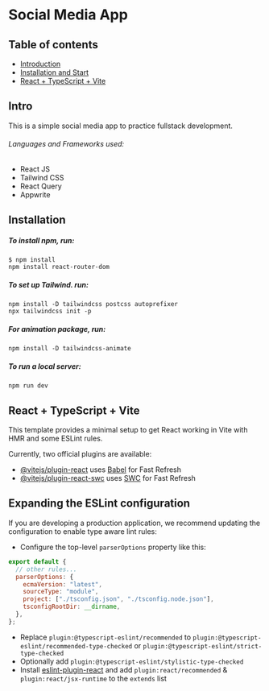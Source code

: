 # Social Media App

## Table of contents

- [Introduction](#Intro)
- [Installation and Start](#Installation)
- [React + TypeScript + Vite](#ReactTypeScriptVite)

## Intro

This is a simple social media app to practice fullstack development.

###### Languages and Frameworks used:

- React JS
- Tailwind CSS
- React Query
- Appwrite

## Installation

##### To install npm, run:

```
$ npm install
npm install react-router-dom
```

##### To set up Tailwind. run:

```
npm install -D tailwindcss postcss autoprefixer
npx tailwindcss init -p
```

##### For animation package, run:

```
npm install -D tailwindcss-animate
```

##### To run a local server:

```
npm run dev
```

## React + TypeScript + Vite

This template provides a minimal setup to get React working in Vite with HMR and some ESLint rules.

Currently, two official plugins are available:

- [@vitejs/plugin-react](https://github.com/vitejs/vite-plugin-react/blob/main/packages/plugin-react/README.md) uses [Babel](https://babeljs.io/) for Fast Refresh
- [@vitejs/plugin-react-swc](https://github.com/vitejs/vite-plugin-react-swc) uses [SWC](https://swc.rs/) for Fast Refresh

## Expanding the ESLint configuration

If you are developing a production application, we recommend updating the configuration to enable type aware lint rules:

- Configure the top-level `parserOptions` property like this:

```js
export default {
  // other rules...
  parserOptions: {
    ecmaVersion: "latest",
    sourceType: "module",
    project: ["./tsconfig.json", "./tsconfig.node.json"],
    tsconfigRootDir: __dirname,
  },
};
```

- Replace `plugin:@typescript-eslint/recommended` to `plugin:@typescript-eslint/recommended-type-checked` or `plugin:@typescript-eslint/strict-type-checked`
- Optionally add `plugin:@typescript-eslint/stylistic-type-checked`
- Install [eslint-plugin-react](https://github.com/jsx-eslint/eslint-plugin-react) and add `plugin:react/recommended` & `plugin:react/jsx-runtime` to the `extends` list
